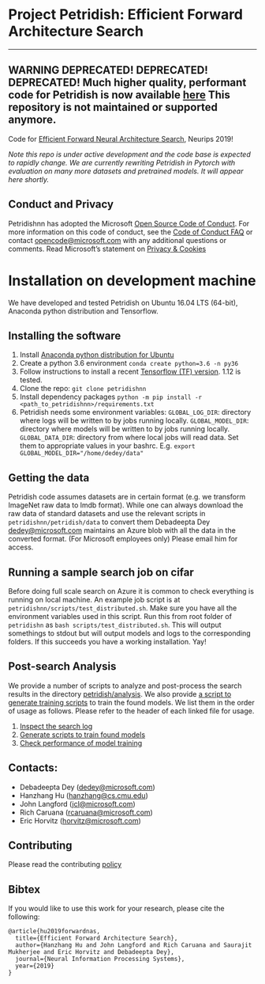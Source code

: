 # Project Petridish: Efficient Forward Architecture Search
----------------------
WARNING DEPRECATED! DEPRECATED! DEPRECATED!
Much higher quality, performant code for Petridish is now available [here](https://github.com/microsoft/archai/blob/master/docs/petridish.md)
This repository is not maintained or supported anymore.
----------------------

Code for [Efficient Forward Neural Architecture Search](https://arxiv.org/abs/1905.13360), Neurips 2019!

*Note this repo is under active development and the code base is expected to rapidly change.*
*We are currently rewriting Petridish in Pytorch with evaluation on many more datasets and pretrained models. It will appear here shortly.*

## Conduct and Privacy
Petridishnn has adopted the Microsoft [Open Source Code of Conduct](https://opensource.microsoft.com/codeofconduct). For more information on this code of conduct, see the [Code of Conduct FAQ](https://opensource.microsoft.com/codeofconduct/faq/) or contact opencode@microsoft.com with any additional questions or comments. Read Microsoft’s statement on [Privacy & Cookies](https://privacy.microsoft.com/en-us/privacystatement/)

# Installation on development machine
We have developed and tested Petridish on Ubuntu 16.04 LTS (64-bit), Anaconda python distribution and Tensorflow.

## Installing the software
1. Install [Anaconda python distribution for Ubuntu](https://www.anaconda.com/distribution/)
2. Create a python 3.6 environment `conda create python=3.6 -n py36`
3. Follow instructions to install a recent [Tensorflow (TF) version](https://www.tensorflow.org/install). 1.12 is tested.
4. Clone the repo: `git clone petridishnn`
5. Install dependency packages `python -m pip install -r <path_to_petridishnn>/requirements.txt`
6. Petridish needs some environment variables:
`GLOBAL_LOG_DIR`: directory where logs will be written to by jobs running locally.
`GLOBAL_MODEL_DIR`: directory where models will be written to by jobs running locally.
`GLOBAL_DATA_DIR`: directory from where local jobs will read data.
Set them to appropriate values in your bashrc. E.g. `export GLOBAL_MODEL_DIR="/home/dedey/data"`

## Getting the data
Petridish code assumes datasets are in certain format (e.g. we transform ImageNet raw data to lmdb format).
While one can always download the raw data of standard datasets and use the relevant scripts in `petridishnn/petridish/data` to convert
them Debadeepta Dey <dedey@microsoft.com> maintains an Azure blob with all the data in the converted format. (For Microsoft employees only)
Please email him for access.

## Running a sample search job on cifar
Before doing full scale search on Azure it is common to check everything is running on local machine.
An example job script is at `petridishnn/scripts/test_distributed.sh`. Make sure you have all the
environment variables used in this script. Run this from root folder of `petridishn` as `bash scripts/test_distributed.sh`.
This will output somethings to stdout but will output models and logs to the corresponding folders.
If this succeeds you have a working installation. Yay!

## Post-search Analysis

We provide a number of scripts to analyze and post-process the search results in the directory
[petridish/analysis](./petridish/analysis).
We also provide [a script to generate training scripts](./petridish/cust_exps_gen/generate_train_script.py) to train the found models.
We list them in the order of usage as follows.
Please refer to the header of each linked file for usage.

1. [Inspect the search log](./petridish/analysis/search.py)
2. [Generate scripts to train found models](./petridish/cust_exps_gen/generate_train_script.py)
3. [Check performance of model training](./petridish/analysis/model.py)

## Contacts:

* Debadeepta Dey (dedey@microsoft.com)
* Hanzhang Hu (hanzhang@cs.cmu.edu)
* John Langford (jcl@microsoft.com)
* Rich Caruana (rcaruana@microsoft.com)
* Eric Horvitz (horvitz@microsoft.com)

## Contributing
Please read the contributing [policy](./CONTRIBUTING.md) 

## Bibtex
If you would like to use this work for your research, please cite the following:
```
@article{hu2019forwardnas,
  title={Efficient Forward Architecture Search},
  author={Hanzhang Hu and John Langford and Rich Caruana and Saurajit Mukherjee and Eric Horvitz and Debadeepta Dey},
  journal={Neural Information Processing Systems},
  year={2019}
}
```
